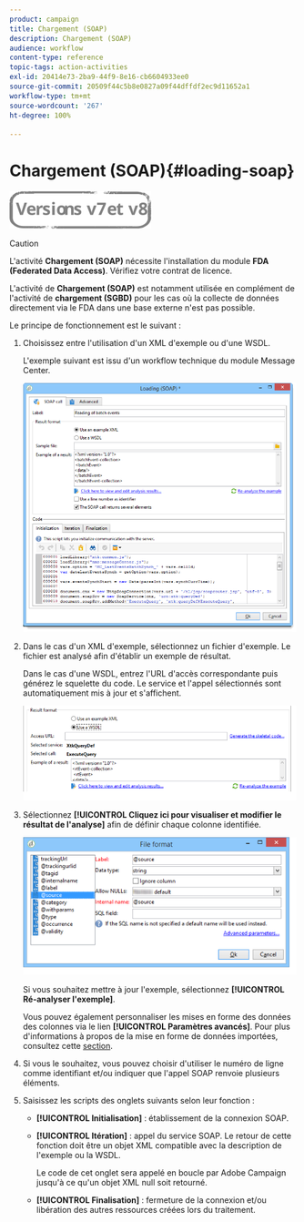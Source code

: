 ```yaml
---
product: campaign
title: Chargement (SOAP)
description: Chargement (SOAP)
audience: workflow
content-type: reference
topic-tags: action-activities
exl-id: 20414e73-2ba9-44f9-8e16-cb6604933ee0
source-git-commit: 20509f44c5b8e0827a09f44dffdf2ec9d11652a1
workflow-type: tm+mt
source-wordcount: '267'
ht-degree: 100%

---
```


# Chargement (SOAP){#loading-soap}

![](../../assets/common.svg)

>[!CAUTION]
>
>L&#39;activité **Chargement (SOAP)** nécessite l&#39;installation du module **FDA (Federated Data Access)**. Vérifiez votre contrat de licence.

L&#39;activité de **Chargement (SOAP)** est notamment utilisée en complément de l&#39;activité de **chargement (SGBD)** pour les cas où la collecte de données directement via le FDA dans une base externe n&#39;est pas possible.

Le principe de fonctionnement est le suivant :

1. Choisissez entre l&#39;utilisation d&#39;un XML d&#39;exemple ou d&#39;une WSDL.

   L&#39;exemple suivant est issu d&#39;un workflow technique du module Message Center.

   ![](assets/load_soap_002.png)

1. Dans le cas d&#39;un XML d&#39;exemple, sélectionnez un fichier d&#39;exemple. Le fichier est analysé afin d&#39;établir un exemple de résultat.

   Dans le cas d&#39;une WSDL, entrez l&#39;URL d&#39;accès correspondante puis générez le squelette du code. Le service et l&#39;appel sélectionnés sont automatiquement mis à jour et s&#39;affichent.

   ![](assets/soap_load_003.png)

1. Sélectionnez **[!UICONTROL Cliquez ici pour visualiser et modifier le résultat de l&#39;analyse]** afin de définir chaque colonne identifiée.

   ![](assets/soap_load_001.png)

   Si vous souhaitez mettre à jour l&#39;exemple, sélectionnez **[!UICONTROL Ré-analyser l&#39;exemple]**.

   Vous pouvez également personnaliser les mises en forme des données des colonnes via le lien **[!UICONTROL Paramètres avancés]**. Pour plus d&#39;informations à propos de la mise en forme de données importées, consultez cette [section](../../platform/using/executing-import-jobs.md).

1. Si vous le souhaitez, vous pouvez choisir d&#39;utiliser le numéro de ligne comme identifiant et/ou indiquer que l&#39;appel SOAP renvoie plusieurs éléments.
1. Saisissez les scripts des onglets suivants selon leur fonction :

   * **[!UICONTROL Initialisation]** : établissement de la connexion SOAP.
   * **[!UICONTROL Itération]** : appel du service SOAP. Le retour de cette fonction doit être un objet XML compatible avec la description de l&#39;exemple ou la WSDL.

      Le code de cet onglet sera appelé en boucle par Adobe Campaign jusqu&#39;à ce qu&#39;un objet XML null soit retourné.

   * **[!UICONTROL Finalisation]** : fermeture de la connexion et/ou libération des autres ressources créées lors du traitement.

